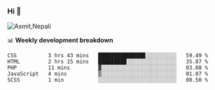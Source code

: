 ### Hi 👋

![Asmit,Nepali](https://media.giphy.com/media/L8K62iTDkzGX6/giphy.gif)
<!--
**asmit99nepali/asmit99nepali** is a ✨ _special_ ✨ repository because its `README.md` (this file) appears on your GitHub profile.

Here are some ideas to get you started:

- 🔭 I’m currently working on ...
- 🌱 I’m currently learning ...
- 👯 I’m looking to collaborate on ...
- 🤔 I’m looking for help with ...
- 💬 Ask me about ...
- 📫 How to reach me: ...
- 😄 Pronouns: ...
- ⚡ Fun fact: ...
-->


📊 **Weekly development breakdown**
<!--START_SECTION:waka-->
```text
CSS          3 hrs 43 mins   ███████████████░░░░░░░░░░   59.49 % 
HTML         2 hrs 15 mins   █████████░░░░░░░░░░░░░░░░   35.87 % 
PHP          11 mins         ▓░░░░░░░░░░░░░░░░░░░░░░░░   03.08 % 
JavaScript   4 mins          ▒░░░░░░░░░░░░░░░░░░░░░░░░   01.07 % 
SCSS         1 min           ░░░░░░░░░░░░░░░░░░░░░░░░░   00.50 % 
```
<!--END_SECTION:waka-->

